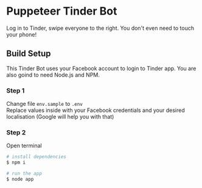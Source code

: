 # Puppeteer Tinder Bot

Log in to Tinder, swipe everyone to the right. You don't even need to touch your phone!

## Build Setup
  
This Tinder Bot uses your Facebook account to login to Tinder app. You are also goind to need Node.js and NPM.
  
### Step 1
Change file `env.sample` to `.env`  
Replace values inside with your Facebook credentials and your desired localisation (Google will help you with that)

### Step 2
  
Open terminal  

``` bash
# install dependencies
$ npm i

# run the app
$ node app
```

